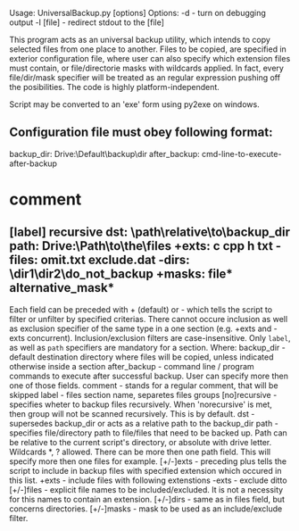 
Usage:    UniversalBackup.py [options]
Options:
  -d          - turn on debugging output
  -l [file]   - redirect stdout to the [file]

This program acts as an universal backup utility, which intends
to copy selected files from one place to another. Files to be copied,
are specified in exterior configuration file, where user can also specify
which extension files must contain, or file/directorie masks with
wildcards applied. In fact, every file/dir/mask specifier will
be treated as an regular expression pushing off the posibilities.
The code is highly platform-independent.

Script may be converted to an 'exe' form using py2exe on windows.

Configuration file must obey following format:
------------------------------
backup_dir: Drive:\Default\backup\dir
after_backup: cmd-line-to-execute-after-backup
# comment
[label]
recursive
dst: \path\relative\to\backup_dir
path: Drive:\Path\to\the\files
+exts: c cpp h txt
-files: omit.txt exclude.dat
-dirs: \dir1\dir2\do_not_backup
+masks: file* alternative_mask*
------------------------------

Each field can be preceded with + (default) or - which
tells the script to filter or unfilter by specified criterias.
There cannot occure inclusion as well as exclusion specifier of
the same type in a one section (e.g. +exts and -exts concurrent).
Inclusion/exclusion filters are case-insensitive.
Only `label`, as well as `path` specifiers are mandatory for a section.
Where:
  backup_dir - default destination directory where files
          will be copied, unless indicated otherwise inside a section
  after_backup - command line / program commands to execute after
          successful backup. User can specify
          more then one of those fields.
  comment - stands for a regular comment, that will be skipped
  label - files section name, separetes files groups
  [no]recursive - specifies wheter to backup files recursively.
          When 'norecursive' is met, then group will not be scanned
          recursively. This is by default.
  dst - supersedes backup_dir or acts as a relative path to the backup_dir
  path - specifies file/directory path to file/files that need
          to be backed up. Path can be relative to the current script's
          directory, or absolute with drive letter.
          Wildcards *, ? allowed. There can be more then one path
          field. This will specify more then one files for example.
  [+/-]exts - preceding plus tells the script to include in backup
          files with specified extension which occured in this list.
          +exts - include files with following extenstions
          -exts - exclude ditto
  [+/-]files - explicit file names to be included/excluded. It is not
          a necessity for this names to contain an extension.
  [+/-]dirs - same as in files field, but concerns directories.
  [+/-]masks - mask to be used as an include/exclude filter.

